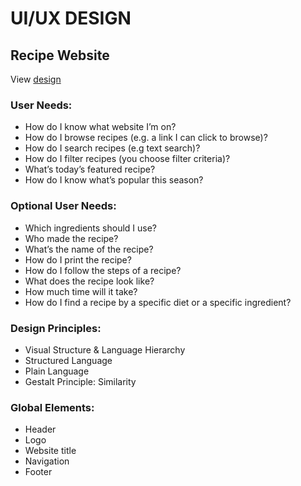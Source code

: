 # UI/UX DESIGN

## Recipe Website

View [design](https://www.figma.com/file/j8nitFxoGzijnjRFH6FdyS/Assignment-2?node-id=0%3A1&t=ITFxZtL3jI6CUPau-1)

### User Needs:

- How do I know what website I’m on?
- How do I browse recipes (e.g. a link I can click to browse)?
- How do I search recipes (e.g text search)?
- How do I filter recipes (you choose filter criteria)?
- What’s today’s featured recipe?
- How do I know what’s popular this season?

### Optional User Needs:

- Which ingredients should I use?
- Who made the recipe?
- What’s the name of the recipe?
- How do I print the recipe?
- How do I follow the steps of a recipe?
- What does the recipe look like?
- How much time will it take?
- How do I find a recipe by a specific diet or a specific ingredient?

### Design Principles:

- Visual Structure & Language Hierarchy
- Structured Language
- Plain Language
- Gestalt Principle: Similarity

### Global Elements:

- Header
- Logo
- Website title
- Navigation
- Footer





